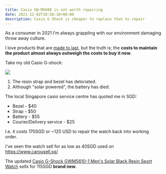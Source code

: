 ```yaml
---
title: Casio GW-M5600 is not worth repairing
date: 2021-12-02T18:58:18+08:00
description: Casio G Shock is cheaper to replace than to repair
---
```


As a consumer in 2021 I'm always grappling with our environment damaging throw
away culture.

I love products that are [made to
last](https://www.reddit.com/r/BuyItForLife/), but the truth is; the **costs to
maintain the product almost always outweigh the costs to buy it new**.

Take my old Casio G-shock:

<img src="https://s.natalian.org/2021-12-02/casio.jpeg">

1. The resin strap and bezel has detoriated.
2. Although "solar powered", the battery has died.

The local Singapore casio service centre has quoted me in SGD:

- Bezel - $40
- Strap - $50
- Battery - $55
- Courier/Delivery service - $25

I.e. it costs 170SGD or ~125 USD to repair the watch back into working order.

I've seen the watch sell for as low as 40SGD used on https://www.carousell.sg/

The updated [Casio G-Shock GWM5610-1 Men's Solar Black Resin Sport Watch](https://www.amazon.sg/Casio-G-Shock-GWM5610-1-Solar-Black/dp/B007RWZHXO) sells for 115SGD **brand new**.
